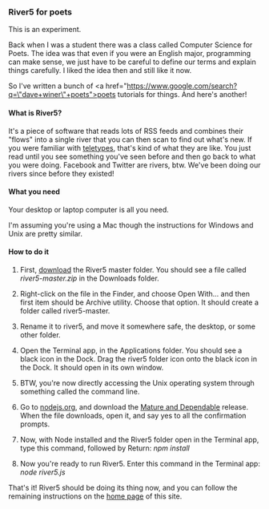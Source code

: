 ### River5 for poets

This is an experiment. 

Back when I was a student there was a class called Computer Science for Poets. The idea was that even if you were an English major, programming can make sense, we just have to be careful to define our terms and explain things carefully. I liked the idea then and still like it now. 

So I've written a bunch of <a href="https://www.google.com/search?q=\"dave+winer\"+poets">poets tutorials</a> for things. And here's another!

#### What is River5?

It's a piece of software that reads lots of RSS feeds and combines their "flows" into a single river that you can then scan to find out what's new. If you were familiar with <a href="https://en.wikipedia.org/wiki/Teleprinter">teletypes</a>, that's kind of what they are like. You just read until you see something you've seen before and then go back to what you were doing. Facebook and Twitter are rivers, btw. We've been doing our rivers since before they existed! 

#### What you need

Your desktop or laptop computer is all you need. 

I'm assuming you're using a Mac though the instructions for Windows and Unix are pretty similar.

#### How to do it

1. First, <a href="https://github.com/scripting/river5/archive/master.zip">download</a> the River5 master folder. You should see a file called <i>river5-master.zip</i> in the Downloads folder.

2. Right-click on the file in the Finder, and choose Open With... and then first item should be Archive utility. Choose that option. It should create a folder called river5-master. 

3. Rename it to river5, and move it somewhere safe, the desktop, or some other folder. 

4. Open the Terminal app, in the Applications folder. You should see a black icon in the Dock. Drag the river5 folder icon onto the black icon in the Dock. It should open in its own window.

5. BTW, you're now directly accessing the Unix operating system through something called the command line. 

6. Go to <a href="https://nodejs.org/">nodejs.org</a>, and download the <a href="http://scripting.com/2016/02/08/nodeMature.png">Mature and Dependable</a> release. When the file downloads, open it, and say yes to all the confirmation prompts.

7. Now, with Node installed and the River5 folder open in the Terminal app, type this command, followed by Return: <i>npm install</i>

8. Now you're ready to run River5. Enter this command in the Terminal app: <i>node river5.js</i>

That's it! River5 should be doing its thing now, and you can follow the remaining instructions on the <a href="https://github.com/scripting/river5">home page</a> of this site.


